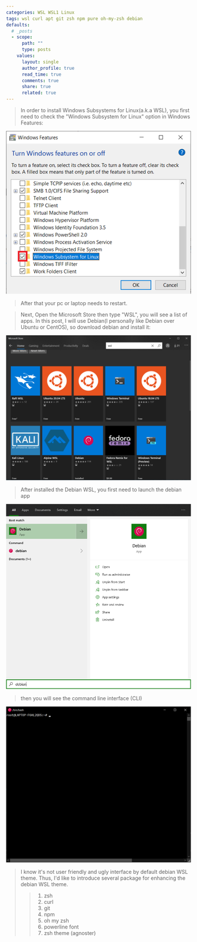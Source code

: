 ```yaml
---
categories: WSL WSL1 Linux
tags: wsl curl apt git zsh npm pure oh-my-zsh debian
defaults:
  # _posts
  - scope:
      path: ""
      type: posts
    values:
      layout: single
      author_profile: true
      read_time: true
      comments: true
      share: true
      related: true
---
```

> In order to install Windows Subsystems for Linux(a.k.a WSL), you first need to check the "Windows Subsystem for Linux" option in Windows Features:

![Windows Features](/assets/images/posts/2020-06-25/01.png)

> After that your pc or laptop needs to restart.

> Next, Open the Microsoft Store then type "WSL", you will see a list of apps. In this post, I will use Debian(I personally like Debian over Ubuntu or CentOS), so download debian and install it:

![Microsoft Store](/assets/images/posts/2020-06-25/02.png)

> After installed the Debian WSL, you first need to launch the debian app

![Microsoft Store](/assets/images/posts/2020-06-25/03.png)

> then you will see the command line interface (CLI)

![Microsoft Store](/assets/images/posts/2020-06-25/04.png)

> I know it's not user friendly and ugly interface by default debian WSL theme.
> Thus, I'd like to introduce several package for enhancing the debian WSL theme.
>> 1. zsh
>> 2. curl
>> 3. git
>> 4. npm
>> 5. oh my zsh
>> 6. powerline font
>> 7. zsh theme (agnoster)

<!--- Author: Myungsik Kim -->